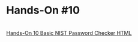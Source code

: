 <h1>Hands-On #10</h1>
 <br>
<a href="https://nighthawk-real.github.io/cis-2013-programs/hands-on-10/pchecklist.html">Hands-On 10 Basic NIST Password Checker HTML</a>
<br>

